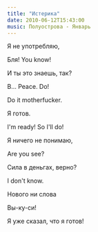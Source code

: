 ```yaml
---
title: "Истерика"
date: 2010-06-12T15:43:00
music: Полуострова - Январь
---
```


Я не употребляю,

Бля! You know!

И ты это знаешь, так?

В... Peace. Do!

Do it motherfucker.

Я готов.

I'm ready! So I'll do!



Я ничего не понимаю,

Are you see?

Сила в деньгах, верно?

I don't know.

Нового ни слова

Вы-ку-си!

Я уже сказал, что я готов!

